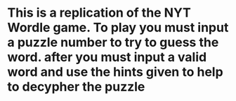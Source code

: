 # This is a replication of the NYT Wordle game. To play you must input a puzzle number to try to guess the word. after you must input a valid word and use the hints given to help to decypher the puzzle
